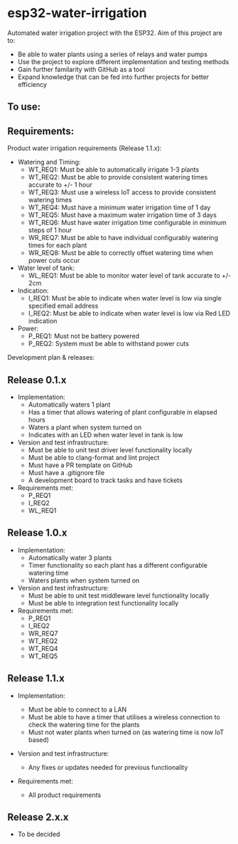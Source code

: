 # esp32-water-irrigation

Automated water irrigation project with the ESP32. Aim of this project are to:

- Be able to water plants using a series of relays and water pumps
- Use the project to explore different implementation and testing methods
- Gain further familarity with GitHub as a tool
- Expand knowledge that can be fed into further projects for better efficiency

## To use:

## Requirements:

Product water irrigation requirements (Release 1.1.x):

- Watering and Timing:
  - WT_REQ1: Must be able to automatically irrigate 1-3 plants
  - WT_REQ2: Must be able to provide consistent watering times accurate to +/- 1 hour
  - WT_REQ3: Must use a wireless IoT access to provide consistent watering times
  - WT_REQ4: Must have a minimum water irrigation time of 1 day
  - WT_REQ5: Must have a maximum water irrigation time of 3 days
  - WT_REQ6: Must have water irrigation time configurable in minimum steps of 1 hour
  - WR_REQ7: Must be able to have individual configurably watering times for each plant
  - WR_REQ8: Must be able to correctly offset watering time when power cuts occur
- Water level of tank:
  - WL_REQ1: Must be able to monitor water level of tank accurate to +/- 2cm
- Indication:
  - I_REQ1: Must be able to indicate when water level is low via single specified email address
  - I_REQ2: Must be able to indicate when water level is low via Red LED indication
- Power:
  - P_REQ1: Must not be battery powered
  - P_REQ2: System must be able to withstand power cuts

Development plan & releases:

## Release 0.1.x

- Implementation:
  - Automatically waters 1 plant
  - Has a timer that allows watering of plant configurable in elapsed hours
  - Waters a plant when system turned on
  - Indicates with an LED when water level in tank is low
- Version and test infrastructure:
  - Must be able to unit test driver level functionality locally
  - Must be able to clang-format and lint project
  - Must have a PR template on GitHub
  - Must have a .gitignore file
  - A development board to track tasks and have tickets
- Requirements met:
  - P_REQ1
  - I_REQ2
  - WL_REQ1

## Release 1.0.x

- Implementation:
  - Automatically water 3 plants
  - Timer functionality so each plant has a different configurable watering time
  - Waters plants when system turned on
- Version and test infrastructure:
  - Must be able to unit test middleware level functionality locally
  - Must be able to integration test functionality locally
- Requirements met:
  - P_REQ1
  - I_REQ2
  - WR_REQ7
  - WT_REQ2
  - WT_REQ4
  - WT_REQ5

## Release 1.1.x

- Implementation:

  - Must be able to connect to a LAN
  - Must be able to have a timer that utilises a wireless connection to check the watering time for the plants
  - Must not water plants when turned on (as watering time is now IoT based)

- Version and test infrastructure:
  - Any fixes or updates needed for previous functionality
- Requirements met:
  - All product requirements

## Release 2.x.x

- To be decided
